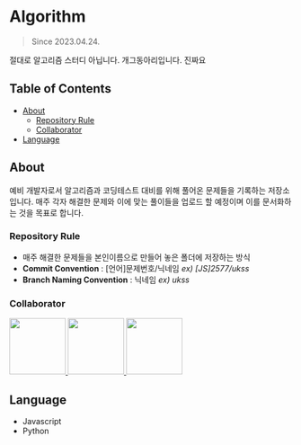 # Algorithm

> Since 2023.04.24.

절대로 알고리즘 스터디 아닙니다. 개그동아리입니다. 진짜요

## Table of Contents

- [About](#about)
  - [Repository Rule](#repository-rule)
  - [Collaborator](#collaborator)
- [Language](#language)

## About

예비 개발자로서 알고리즘과 코딩테스트 대비를 위해 풀어온 문제들을 기록하는 저장소입니다. 매주 각자 해결한 문제와 이에 맞는 풀이들을 업로드 할 예정이며 이를 문서화하는 것을 목표로 합니다.

### Repository Rule

- 매주 해결한 문제들을 본인이름으로 만들어 놓은 폴더에 저장하는 방식
- **Commit Convention** : [언어]문제번호/닉네임 _ex) [JS]2577/ukss_
- **Branch Naming Convention** : 닉네임 _ex) ukss_ 

### Collaborator

<p>
<a href="https://github.com/ukssss">
  <img src="https://github.com/ukssss.png" width="100">
</a>
<a href="https://github.com/hayeonn2">
  <img src="https://github.com/hayeonn2.png" width="100">
</a>
<a href="https://github.com/5wintaek">
  <img src="https://github.com/5wintaek.png" width="100">
</a>
</p>

## Language

- Javascript
- Python




